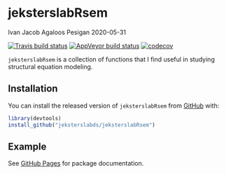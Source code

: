 jeksterslabRsem
================
Ivan Jacob Agaloos Pesigan
2020-05-31

<!-- README.md is generated from README.Rmd. Please edit that file -->

<!-- badges: start -->

[![Travis build
status](https://travis-ci.com/jeksterslabds/jeksterslabRsem.svg?branch=master)](https://travis-ci.com/jeksterslabds/jeksterslabRsem)
[![AppVeyor build
status](https://ci.appveyor.com/api/projects/status/github/jeksterslabds/jeksterslabRsem?branch=master&svg=true)](https://ci.appveyor.com/project/jeksterslabds/jeksterslabRsem)
[![codecov](https://codecov.io/github/jeksterslabds/jeksterslabRsem/branch/master/graphs/badge.svg)](https://codecov.io/github/jeksterslabds/jeksterslabRsem)
<!-- badges: end -->

`jeksterslabRsem` is a collection of functions that I find useful in
studying structural equation modeling.

## Installation

You can install the released version of `jeksterslabRsem` from
[GitHub](https://github.com/jeksterslabds/jeksterslabRsem) with:

``` r
library(devtools)
install_github("jeksterslabds/jeksterslabRsem")
```

## Example

See [GitHub
Pages](https://jeksterslabds.github.io/jeksterslabRsem/index.html) for
package documentation.
